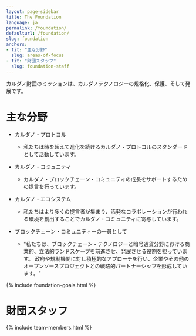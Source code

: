 ```yaml
---
layout: page-sidebar
title: The Foundation
language: ja
permalink: /foundation/
defaulturl: /foundation/
slug: foundation
anchors:
- tit: "主な分野"
  slug: areas-of-focus
- tit: "財団スタッフ"
  slug: foundation-staff
---
```


カルダノ財団のミッションは、カルダノテクノロジーの規格化、保護、そして発展です。

<h1 id="areas-of-focus">主な分野</h1>

* カルダノ・プロトコル
  * 私たちは時を超えて進化を続けるカルダノ・プロトコルのスタンダードとして活動しています。

* カルダノ・コミュニティ
  * カルダノ・ブロックチェーン・コミュニティの成長をサポートするための提言を行っています。

* カルダノ・エコシステム
  * 私たちはより多くの提言者が集まり、活発なコラボレーションが行われる環境を創出することでカルダノ・コミュニティに寄与しています。

* ブロックチェーン・コミュニティーの一員として
  * "私たちは、ブロックチェーン・テクノロジーと暗号通貨分野における商業的、立法的ランドスケープを前進させ、発展させる役割を担っています。 政府や規制機関に対し積極的なアプローチを行い、企業やその他のオープンソースプロジェクトとの戦略的パートナーシップを形成しています。"

{% include foundation-goals.html %}

<h1 id="foundation-staff">財団スタッフ</h1>

{% include team-members.html %}


